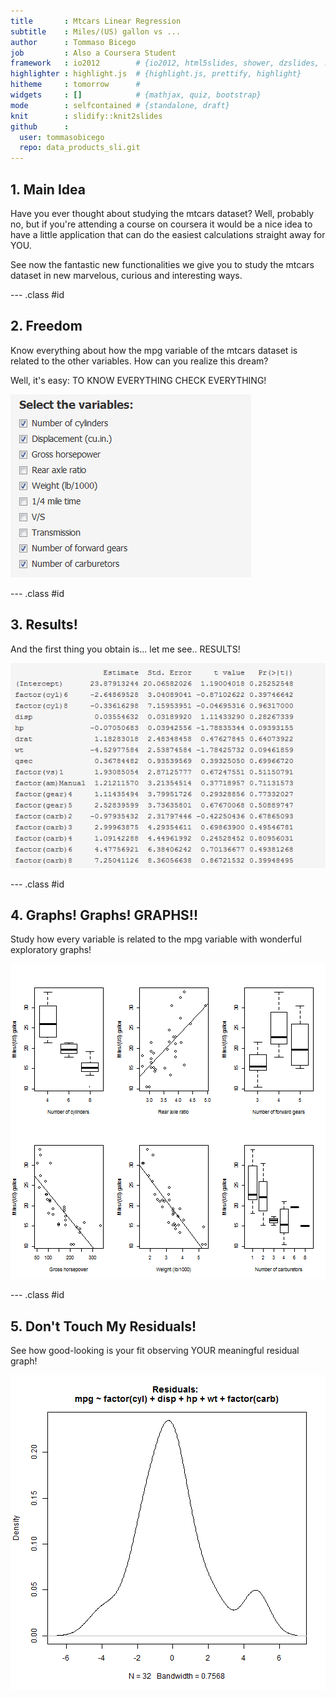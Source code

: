 ```yaml
---
title       : Mtcars Linear Regression
subtitle    : Miles/(US) gallon vs ...
author      : Tommaso Bicego
job         : Also a Coursera Student
framework   : io2012        # {io2012, html5slides, shower, dzslides, ...}
highlighter : highlight.js  # {highlight.js, prettify, highlight}
hitheme     : tomorrow      # 
widgets     : []            # {mathjax, quiz, bootstrap}
mode        : selfcontained # {standalone, draft}
knit        : slidify::knit2slides
github      :
  user: tommasobicego
  repo: data_products_sli.git
---
```


## 1. Main Idea

Have you ever thought about studying the mtcars dataset?
Well, probably no, but if you're attending a course on coursera it would be a nice idea to have a little application that can do the easiest calculations straight away for YOU.

See now the fantastic new functionalities we give you to study the mtcars dataset in new marvelous, curious and interesting ways.

--- .class #id 

## 2. Freedom

Know everything about how the mpg variable of the mtcars dataset is related to the other variables.
How can you realize this dream?

Well, it's easy: TO KNOW EVERYTHING CHECK EVERYTHING!

![alt tag](images/variables.PNG)


--- .class #id 

## 3. Results!

And the first thing you obtain is... let me see.. RESULTS!

![alt tag](images/coefficients.PNG)



--- .class #id 

## 4. Graphs! Graphs! GRAPHS!!

Study how every variable is related to the mpg variable with wonderful exploratory graphs! 

![plot of chunk unnamed-chunk-1](assets/fig/unnamed-chunk-1.png) 


--- .class #id 

## 5. Don't Touch My Residuals!

See how good-looking is your fit observing YOUR meaningful residual graph! 

![plot of chunk unnamed-chunk-2](assets/fig/unnamed-chunk-2.png) 






